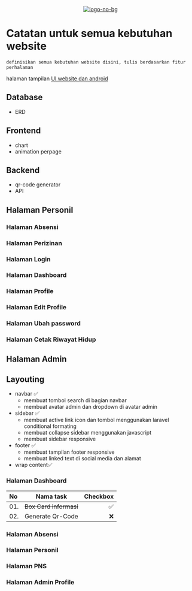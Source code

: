 <p align="center"><a href="https://imgbb.com/"><img src="https://i.ibb.co/MR438ww/logo-no-bg.png" alt="logo-no-bg" border="0"></a></p>

# Catatan untuk semua kebutuhan website

    definisikan semua kebutuhan website disini, tulis berdasarkan fitur perhalaman

halaman tampilan [UI website dan android](https://www.figma.com/file/kKbj42KxYo4Xh9eJWaSiwK/Absensi-LANAL-Banyuwangi?type=design&node-id=1%3A318&mode=design&t=48KxVjoChwJERDt9-1)

## Database
- ERD

## Frontend
- chart
- animation perpage

## Backend
- qr-code generator
- API


## Halaman Personil

### Halaman Absensi
### Halaman Perizinan
### Halaman Login
### Halaman Dashboard
### Halaman Profile
### Halaman Edit Profile
### Halaman Ubah password
### Halaman Cetak Riwayat Hidup

## Halaman Admin

## Layouting
- navbar ✅
    - membuat tombol search di bagian navbar
    - membuat avatar admin dan dropdown di avatar admin
- sidebar ✅
    - membuat active link icon dan tombol menggunakan laravel conditional formating
    - membuat collapse sidebar menggunakan javascript 
    - membuat sidebar responsive
- footer ✅
    - membuat tampilan footer responsive
    - membuat linked text di social media dan alamat
- wrap content✅

### Halaman Dashboard
| No    | Nama task                         |   Checkbox    |
| :---  |    :----:                         |   ---:        |
| 01.   | ~~Box Card informasi~~            |       ✅      |
| 02.   | Generate Qr-Code                  |       ❌      |


### Halaman Absensi
### Halaman Personil
### Halaman PNS
### Halaman Admin Profile
